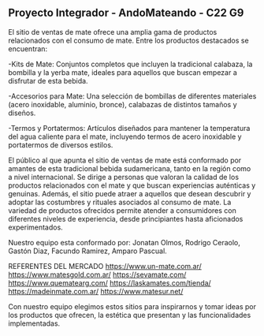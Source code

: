## Proyecto Integrador - AndoMateando - C22 G9
El sitio de ventas de mate ofrece una amplia gama de productos relacionados con el consumo de mate. Entre los productos destacados se encuentran:

-Kits de Mate: Conjuntos completos que incluyen la tradicional calabaza, la bombilla y la yerba mate, ideales para aquellos que buscan empezar a disfrutar de esta bebida.

-Accesorios para Mate: Una selección de bombillas de diferentes materiales (acero inoxidable, aluminio, bronce), calabazas de distintos tamaños y diseños.

-Termos y Portatermos: Artículos diseñados para mantener la temperatura del agua caliente para el mate, incluyendo termos de acero inoxidable y portatermos de diversos estilos.

El público al que apunta el sitio de ventas de mate está conformado por amantes de esta tradicional bebida sudamericana, tanto en la región como a nivel internacional. Se dirige a personas que valoran la calidad de los productos relacionados con el mate y que buscan experiencias auténticas y genuinas. Además, el sitio puede atraer a aquellos que desean descubrir y adoptar las costumbres y rituales asociados al consumo de mate. La variedad de productos ofrecidos permite atender a consumidores con diferentes niveles de experiencia, desde principiantes hasta aficionados experimentados.

Nuestro equipo esta conformado por: Jonatan Olmos, Rodrigo Ceraolo,  Gastón Diaz, Facundo Ramirez, Amparo Pascual.


REFERENTES DEL MERCADO
https://www.un-mate.com.ar/ 
https://www.matesgold.com.ar/
https://sevamate.com/
https://www.quematearg.com/
https://laskamates.com/tienda/
https://madeinmate.com.ar/
https://www.matesur.net/

Con nuestro equipo elegimos estos sitios para inspirarnos y tomar ideas por los productos que ofrecen, la estética que presentan y las funcionalidades implementadas.
